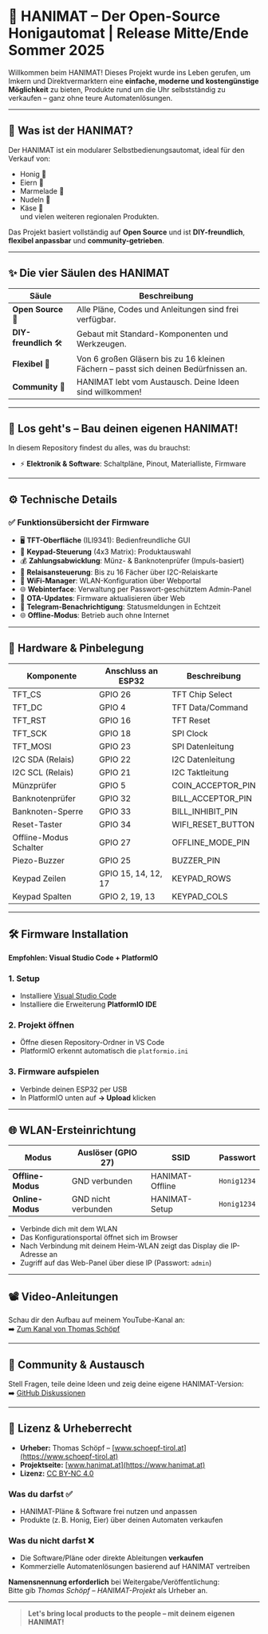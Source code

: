 # 🍯 HANIMAT – Der Open-Source Honigautomat | Release Mitte/Ende Sommer 2025

Willkommen beim HANIMAT! Dieses Projekt wurde ins Leben gerufen, um Imkern und Direktvermarktern eine **einfache, moderne und kostengünstige Möglichkeit** zu bieten, Produkte rund um die Uhr selbstständig zu verkaufen – ganz ohne teure Automatenlösungen.

---

## 🌟 Was ist der HANIMAT?

Der HANIMAT ist ein modularer Selbstbedienungsautomat, ideal für den Verkauf von:
- Honig 🍯
- Eiern 🥚
- Marmelade 🍓
- Nudeln 🍝
- Käse 🧀  
und vielen weiteren regionalen Produkten.

Das Projekt basiert vollständig auf **Open Source** und ist **DIY-freundlich**, **flexibel anpassbar** und **community-getrieben**.

---

## ✨ Die vier Säulen des HANIMAT

| Säule               | Beschreibung                                                                 |
|---------------------|-------------------------------------------------------------------------------|
| **Open Source** 📖  | Alle Pläne, Codes und Anleitungen sind frei verfügbar.                        |
| **DIY-freundlich** 🛠️ | Gebaut mit Standard-Komponenten und Werkzeugen.                             |
| **Flexibel** 📐      | Von 6 großen Gläsern bis zu 16 kleinen Fächern – passt sich deinen Bedürfnissen an. |
| **Community** 🤝     | HANIMAT lebt vom Austausch. Deine Ideen sind willkommen!                     |

---

## 🚀 Los geht's – Bau deinen eigenen HANIMAT!

In diesem Repository findest du alles, was du brauchst:

- ⚡ **Elektronik & Software**: Schaltpläne, Pinout, Materialliste, Firmware

---

## ⚙️ Technische Details

### ✅ Funktionsübersicht der Firmware

- 🖥️ **TFT-Oberfläche** (ILI9341): Bedienfreundliche GUI
- 🔢 **Keypad-Steuerung** (4x3 Matrix): Produktauswahl
- 💰 **Zahlungsabwicklung**: Münz- & Banknotenprüfer (Impuls-basiert)
- 🔌 **Relaisansteuerung**: Bis zu 16 Fächer über I2C-Relaiskarte
- 📶 **WiFi-Manager**: WLAN-Konfiguration über Webportal
- 🌐 **Webinterface**: Verwaltung per Passwort-geschütztem Admin-Panel
- 📲 **OTA-Updates**: Firmware aktualisieren über Web
- 📢 **Telegram-Benachrichtigung**: Statusmeldungen in Echtzeit
- 🌐 **Offline-Modus**: Betrieb auch ohne Internet

---

## 🔌 Hardware & Pinbelegung

| Komponente               | Anschluss an ESP32 | Beschreibung                           |
|--------------------------|--------------------|----------------------------------------|
| TFT_CS                  | GPIO 26            | TFT Chip Select                        |
| TFT_DC                  | GPIO 4             | TFT Data/Command                       |
| TFT_RST                 | GPIO 16            | TFT Reset                              |
| TFT_SCK                 | GPIO 18            | SPI Clock                              |
| TFT_MOSI                | GPIO 23            | SPI Datenleitung                       |
| I2C SDA (Relais)        | GPIO 22            | I2C Datenleitung                       |
| I2C SCL (Relais)        | GPIO 21            | I2C Taktleitung                        |
| Münzprüfer              | GPIO 5             | COIN_ACCEPTOR_PIN                      |
| Banknotenprüfer         | GPIO 32            | BILL_ACCEPTOR_PIN                      |
| Banknoten-Sperre        | GPIO 33            | BILL_INHIBIT_PIN                       |
| Reset-Taster            | GPIO 34            | WIFI_RESET_BUTTON                      |
| Offline-Modus Schalter  | GPIO 27            | OFFLINE_MODE_PIN                       |
| Piezo-Buzzer            | GPIO 25            | BUZZER_PIN                             |
| Keypad Zeilen           | GPIO 15, 14, 12, 17| KEYPAD_ROWS                            |
| Keypad Spalten          | GPIO 2, 19, 13     | KEYPAD_COLS                            |

---

## 🛠️ Firmware Installation

**Empfohlen: Visual Studio Code + PlatformIO**

### 1. Setup
- Installiere [Visual Studio Code](https://code.visualstudio.com/)
- Installiere die Erweiterung **PlatformIO IDE**

### 2. Projekt öffnen
- Öffne diesen Repository-Ordner in VS Code
- PlatformIO erkennt automatisch die `platformio.ini`

### 3. Firmware aufspielen
- Verbinde deinen ESP32 per USB
- In PlatformIO unten auf **→ Upload** klicken

---

## 🌐 WLAN-Ersteinrichtung

| Modus           | Auslöser (GPIO 27) | SSID               | Passwort    |
|------------------|--------------------|---------------------|--------------|
| **Offline-Modus** | GND verbunden      | HANIMAT-Offline     | `Honig1234`  |
| **Online-Modus**  | GND nicht verbunden| HANIMAT-Setup       | `Honig1234`  |

- Verbinde dich mit dem WLAN
- Das Konfigurationsportal öffnet sich im Browser
- Nach Verbindung mit deinem Heim-WLAN zeigt das Display die IP-Adresse an
- Zugriff auf das Web-Panel über diese IP (Passwort: `admin`)

---

## 📽️ Video-Anleitungen

Schau dir den Aufbau auf meinem YouTube-Kanal an:  
➡️ [Zum Kanal von Thomas Schöpf](https://www.youtube.com/@schoepf-tirol)

---

## 🧠 Community & Austausch

Stell Fragen, teile deine Ideen und zeig deine eigene HANIMAT-Version:  
➡️ [GitHub Diskussionen](https://github.com/dein-repo/discussions)

---

## 📜 Lizenz & Urheberrecht

- **Urheber:** Thomas Schöpf – [www.schoepf-tirol.at](https://www.schoepf-tirol.at)
- **Projektseite:** [www.hanimat.at](https://www.hanimat.at)
- **Lizenz:** [CC BY-NC 4.0](https://creativecommons.org/licenses/by-nc/4.0/)

### Was du darfst ✅
- HANIMAT-Pläne & Software frei nutzen und anpassen
- Produkte (z. B. Honig, Eier) über deinen Automaten verkaufen

### Was du nicht darfst ❌
- Die Software/Pläne oder direkte Ableitungen **verkaufen**
- Kommerzielle Automatenlösungen basierend auf HANIMAT vertreiben

**Namensnennung erforderlich** bei Weitergabe/Veröffentlichung:  
Bitte gib *Thomas Schöpf – HANIMAT-Projekt* als Urheber an.

---

> **Let's bring local products to the people – mit deinem eigenen HANIMAT!**
